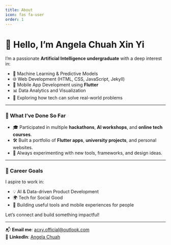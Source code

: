 ```yaml
---
title: About
icon: fas fa-user
order: 1
---
```


# 👋 Hello, I’m Angela Chuah Xin Yi

I’m a passionate **Artificial Intelligence undergraduate** with a deep interest in:

- 🤖 Machine Learning & Predictive Models  
- 🌐 Web Development (HTML, CSS, JavaScript, Jekyll)  
- 📱 Mobile App Development using **Flutter**  
- 📊 Data Analytics and Visualization  
- 🧠 Exploring how tech can solve real-world problems  

---

### 🧩 What I’ve Done So Far

- 🎓 Participated in multiple **hackathons**, **AI workshops**, and **online tech courses**.
- 🛠️ Built a portfolio of **Flutter apps**, **university projects**, and personal websites.
- 🧪 Always experimenting with new tools, frameworks, and design ideas.

---

### 💼 Career Goals

I aspire to work in:
- 💡 AI & Data-driven Product Development
- 🌍 Tech for Social Good
- 🚀 Building useful tools and mobile experiences for people

Let’s connect and build something impactful!

---

📬 **Email me**: [acxy.official@outlook.com](mailto:acxy.official@outlook.com)  
🔗 **LinkedIn**: [Angela Chuah](https://www.linkedin.com/in/angelacxy)
